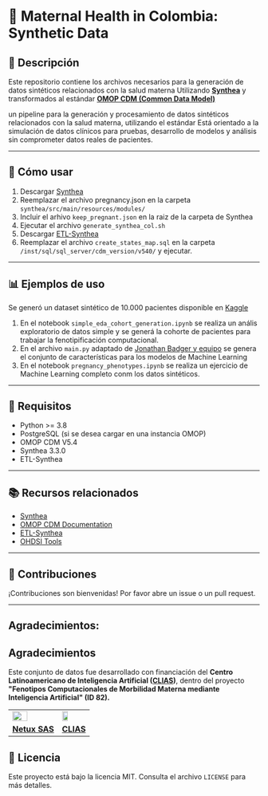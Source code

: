 # 🤰 Maternal Health in Colombia: Synthetic Data

## 🧪 Descripción

Este repositorio contiene los archivos necesarios para la generación de datos sintéticos relacionados con la salud materna Utilizando [**Synthea**](https://github.com/synthetichealth/synthea) y transformados al estándar [**OMOP CDM (Common Data Model)**](https://ohdsi.github.io/CommonDataModel/index.html)

un pipeline para la generación y procesamiento de datos sintéticos relacionados con la salud materna, utilizando el estándar  Está orientado a la simulación de datos clínicos para pruebas, desarrollo de modelos y análisis sin comprometer datos reales de pacientes.

---


## 🚀 Cómo usar

1. Descargar [Synthea](https://github.com/synthetichealth/synthea)
2. Reemplazar el archivo pregnancy.json en la carpeta `synthea/src/main/resources/modules/`
3. Incluir el arhivo `keep_pregnant.json` en la raiz de la carpeta de Synthea
4. Ejecutar el archivo `generate_synthea_col.sh`
5. Descargar [ETL-Synthea](https://github.com/OHDSI/ETL-Synthea)
6. Reemplazar el archivo `create_states_map.sql` en la carpeta `/inst/sql/sql_server/cdm_version/v540/` y ejecutar.


---

## 📊 Ejemplos de uso

Se generó un dataset sintético de 10.000 pacientes disponible en [Kaggle](https://www.kaggle.com/datasets/evertorres/maternal-health-in-colombia-synthetic-data)

1. En el notebook `simple_eda_cohort_generation.ipynb` se realiza un anális exploratorio de datos simple y se generá la cohorte de pacientes para trabajar la fenotipificación computacional. 
2. En el archivo `main.py` adaptado de [Jonathan Badger y equipo](https://github.com/jbadger3/ml_4_pheno_ooe) se genera el conjunto de características para los modelos de Machine Learning
3. En el notebook `pregnancy_phenotypes.ipynb` se realiza un ejercicio de Machine Learning completo conm los datos sintéticos. 
---

## 📌 Requisitos

- Python >= 3.8
- PostgreSQL (si se desea cargar en una instancia OMOP)
- OMOP CDM V5.4
- Synthea 3.3.0
- ETL-Synthea

---

## 📚 Recursos relacionados

- [Synthea]((https://github.com/synthetichealth/synthea))
- [OMOP CDM Documentation](https://ohdsi.github.io/CommonDataModel/)
- [ETL-Synthea](https://github.com/OHDSI/ETL-Synthea)
- [OHDSI Tools](https://www.ohdsi.org/)

---

## 🤝 Contribuciones

¡Contribuciones son bienvenidas! Por favor abre un issue o un pull request.

---

## Agradecimientos: 

## **Agradecimientos**  

Este conjunto de datos fue desarrollado con financiación del **Centro Latinoamericano de Inteligencia Artificial ([CLIAS](https://clias.iecs.org.ar/))**, dentro del proyecto **"Fenotipos Computacionales de Morbilidad Materna mediante Inteligencia Artificial" (ID 82).**  

<table>
  <tbody><tr>
    <td>
      <img src="https://cdn.prod.website-files.com/5d66946a1b07767aacb25958/5d66a65a071de8b2d1f132e0_Logo%20v5%20t-n.png", width = '60%'>
    </td>
    <td>
      <img src="https://clias.iecs.org.ar/wp-content/uploads/2023/04/logo2-1.png", width = '50%'>
    </td>
  </tr>
  <tr>
    <td><strong><a href="https://www.netux.com/">Netux SAS</a></strong></td>
    <td><strong><a href="https://clias.iecs.org.ar/">CLIAS</a></strong></td>
  </tr>
</tbody></table>

## 📄 Licencia

Este proyecto está bajo la licencia MIT. Consulta el archivo `LICENSE` para más detalles.
